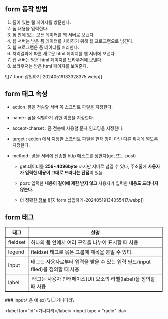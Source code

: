 ## form 동작 방법
<ol>
	<li>폼이 있는 웹 페이지를 방문한다.</li>
	<li>폼 내용을 입력한다.</li>
	<li>폼 안에 있는 모든 데이터를 웹 서버로 보낸다.</li>
	<li>웹 서버는 받은 폼 데이터를 처리하기 위해 웹 프로그램으로 넘긴다.</li>
	<li>웹 프로그램은 폼 데이터를 처리한다.</li>
	<li>처리결과에 따른 새로운 html 페이지를 웹 서버에 보낸다.</li>
	<li>웹 서버는 받은 html 페이지를 브라우저에 보낸다.</li>
	<li>브라우저는 받은 html 페이지를 보여준다.</li>
</ol>
![[7. form 삽입하기-20240519133328375.webp]]

## form 태그 속성
- action :폼을 전송할 서버 쪽 스크립트 파일을 지정한다.

- name : 폼을 식별하기 위한 이름을 지정한다.

- accept-charset : 폼 전송에 사용할 문자 인코딩을 지정한다.

- target : action 에서 지정한 스크립트 파일을 현재 창이 아닌 다른 위치에 열도록 지정한다.

- method : 폼을 서버에 전송할 http 메소드를 정한다(get 또는 post)
	- get:데이터를 **256~4096byte** 까지만 서버로 넘길 수 있다, 주소줄에 **사용자가 입력한 내용이 그대로 드러나는 단점**이 있음.

	- post: 입력한 **내용이 길이에 제한 받지 않고** 사용자가 입력한 **내용도 드러나지 않는다**.

	- 더 정확한 <a href = "https://velog.io/@tkejt1343/HTTP-Method%EC%9D%B8-GET-POST%EC%9D%98-%EC%B0%A8%EC%9D%B4">정보</a>
![[7. form 삽입하기-20240519134055417.webp]]


## form 태그
<table border = "1">
	<tr>
		<th>태그</th>
		<th>설명</th>
	</tr>
	<tr>
		<td>fieldset</td>
		<td>하나의 폼 안에서 여러 구역을 나누어 표시할 때 사용</td>
	</tr>
	<tr>
		<td>legend</td>
		<td>fieldset 태그로 묶은 그룹에 제목을 붇일 수 있다.</td>
	</tr>
	<tr>
		<td>input</td>
		<td>태그는 사용자로부터 입력을 받을 수 있는 입력 필드(input filed)를 정의할 때 사용</td>
	</tr>
	<tr>
		<td>label</td>
		<td> 태그는 사용자 인터페이스(UI) 요소의 라벨(label)을 정의할 때 사용</td>
	</tr>
</table>
### input사용 예
ex)
\<label>\<input type = "checkbox">가나다라\</label>

\<label for="id">가나다라\</label>
\<input type = "radio" ida>
